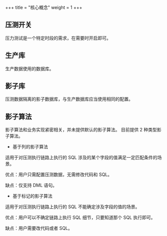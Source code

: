 +++
title = "核心概念"
weight = 1
+++

## 压测开关

压力测试是一个特定时段的需求，在需要时开启即可。

## 生产库

生产数据使用的数据库。

## 影子库

压测数据隔离的影子数据库，与生产数据库应当使用相同的配置。

## 影子算法

影子算法和业务实现紧密相关，并未提供默认的影子算法。
目前提供 2 种类型影子算法。

- 基于列的影子算法

适用于对压测执行链路上执行的 SQL 涉及的某个字段的值满足一定匹配条件的场景。

优点：用户只需配置压测数据，无需修改代码和 SQL。

缺点：仅支持 DML 语句。

- 基于标记的影子算法 

适用于对压测执行链路上执行的 SQL 不能确定涉及字段的值的场景。

优点：用户可以不确定链路上执行 SQL 细节，只要知道那个 SQL 执行即可。

缺点：用户需要改代码或者 SQL。
